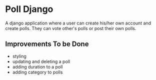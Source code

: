 # Poll Django 

A django application where a user can create his/her own account and create polls. They can vote other's polls or post their own polls.

## Improvements To be Done

- styling
- updating and deleting a poll
- adding duration to a poll
- adding category to polls